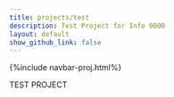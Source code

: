 ```yaml
---
title: projects/test
description: Test Project for Info 0000
layout: default
show_github_link: false
---
```

{%include navbar-proj.html%}


TEST PROJECT